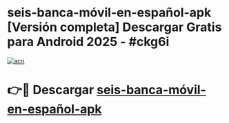# seis-banca-móvil-en-español-apk  [Versión completa] Descargar Gratis para Android 2025 - #ckg6i

[![acn](https://github.com/user-attachments/assets/0f9c940e-d8b0-45ae-aac7-cd30a18b3e1c)](https://apps.freeplayer.one?title=seis-banca-móvil-en-español-apk&ref=9F)

# 👉🔴 Descargar [seis-banca-móvil-en-español-apk](https://apps.freeplayer.one?title=seis-banca-móvil-en-español-apk&ref=9F)